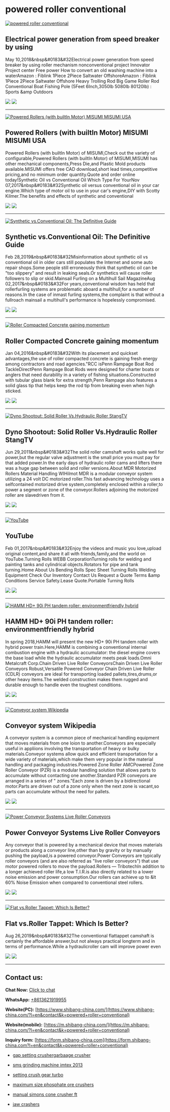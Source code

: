 # powered roller conventional

<a href="https://swt.shibang-china.com/?l=en&img&k=powered+roller+conventional" target="_blank">![powered roller conventional](http://static.shibang-china.com/all-800x300/158.jpg)</a>

## Electrical power generation from speed breaker by using
May 10,2018&nbsp&#0183&#32Electrical power generation from speed breaker by using roller mechanism nonconventional project Innovator Project center Free power How to convert an old washing machine into a waterAmazon : Fiblink 1Piece 2Piece Saltwater OffshoreAmazon : Fiblink 1Piece 2Piece Saltwater Offshore Heavy Trolling Rod Big Game Roller Rod Conventional Boat Fishing Pole (5Feet 6Inch,3050lb 5080lb 80120lb) : Sports &amp Outdoors


<a href="https://whatsapp.shibangsoft.com/WhatsApp.php" target="_blank" title="WhatsApp">![](http://static.shibang-china.com/icon/whatsapp.png)</a> <a href="https://swt.shibang-china.com/?l=en&icon&k=powered+roller+conventional" target="_blank">![](http://static.shibang-china.com/icon/chat-en.png)</a>

---

<a href="https://swt.shibang-china.com/?l=en&img&k=powered+roller+conventional" target="_blank">![Powered Rollers (with builtIn Motor) MISUMI MISUMI USA](http://static.shibang-china.com/all-800x300/1478.jpg)</a>

## Powered Rollers (with builtIn Motor) MISUMI MISUMI USA
Powered Rollers (with builtIn Motor) of MISUMI,Check out the variety of configurable,Powered Rollers (with builtIn Motor) of MISUMI,MISUMI has other mechanical components,Press Die,and Plastic Mold products available.MISUMI offers free CAD download,short lead times,competitive pricing,and no minimum order quantity.Quote and order online today!Synthetic Oil vs Conventional Oil Which Type For YourNov 07,2017&nbsp&#0183&#32Synthetic oil versus conventional oil in your car engine.Which type of motor oil to use in your car's engine,DIY with Scotty Kilmer.The benefits and effects of synthetic and conventional


<a href="https://whatsapp.shibangsoft.com/WhatsApp.php" target="_blank" title="WhatsApp">![](http://static.shibang-china.com/icon/whatsapp.png)</a> <a href="https://swt.shibang-china.com/?l=en&icon&k=powered+roller+conventional" target="_blank">![](http://static.shibang-china.com/icon/chat-en.png)</a>

---

<a href="https://swt.shibang-china.com/?l=en&img&k=powered+roller+conventional" target="_blank">![Synthetic vs.Conventional Oil: The Definitive Guide](http://static.shibang-china.com/all-800x300/189.jpg)</a>

## Synthetic vs.Conventional Oil: The Definitive Guide
Feb 28,2019&nbsp&#0183&#32Misinformation about synthetic oil vs conventional oil in older cars still populates the Internet and some auto repair shops.Some people still erroneously think that synthetic oil can be "too slippery" and result in leaking seals.Or synthetics will cause roller followers to slip or skid.Mainsail Furling on a Multihull Sail MagazineAug 02,2017&nbsp&#0183&#32For years,conventional wisdom has held that rollerfurling systems are problematic aboard a multihull,for a number of reasons.In the case of inmast furling systems,the complaint is that without a fullroach mainsail a multihull's performance is hopelessly compromised.


<a href="https://whatsapp.shibangsoft.com/WhatsApp.php" target="_blank" title="WhatsApp">![](http://static.shibang-china.com/icon/whatsapp.png)</a> <a href="https://swt.shibang-china.com/?l=en&icon&k=powered+roller+conventional" target="_blank">![](http://static.shibang-china.com/icon/chat-en.png)</a>

---

<a href="https://swt.shibang-china.com/?l=en&img&k=powered+roller+conventional" target="_blank">![Roller Compacted Concrete gaining momentum](http://static.shibang-china.com/all-800x300/1323.jpg)</a>

## Roller Compacted Concrete gaining momentum
Jan 04,2016&nbsp&#0183&#32With its placement and quickset advantages,the use of roller compacted concrete is gaining fresh energy among contractors and road agencies."RCC isPenn Rampage Boat Rod TackleDirectPenn Rampage Boat Rods were designed for charter boats or anglers that need durability in a variety of fishing situations.Constructed with tubular glass blank for extra strength,Penn Rampage also features a solid glass tip that helps keep the rod tip from breaking even when high sticked.


<a href="https://whatsapp.shibangsoft.com/WhatsApp.php" target="_blank" title="WhatsApp">![](http://static.shibang-china.com/icon/whatsapp.png)</a> <a href="https://swt.shibang-china.com/?l=en&icon&k=powered+roller+conventional" target="_blank">![](http://static.shibang-china.com/icon/chat-en.png)</a>

---

<a href="https://swt.shibang-china.com/?l=en&img&k=powered+roller+conventional" target="_blank">![Dyno Shootout: Solid Roller Vs.Hydraulic Roller StangTV](http://static.shibang-china.com/all-800x300/24.jpg)</a>

## Dyno Shootout: Solid Roller Vs.Hydraulic Roller StangTV
Jun 29,2011&nbsp&#0183&#32The solid roller camshaft works quite well for power,but the regular valve adjustment is the small price you must pay for that added power.In the early days of hydraulic roller cams and lifters there was a huge gap between solid and roller versions.About MDR Motorized Rollers Material Handling WIHilmot MDR is a modular conveyor system utilizing a 24 volt DC motorized roller.This fast advancing technology uses a selfcontained motorized drive system,completely enclosed within a roller,to power a segment or zone of the conveyor.Rollers adjoining the motorized roller are slavedriven from it.


<a href="https://whatsapp.shibangsoft.com/WhatsApp.php" target="_blank" title="WhatsApp">![](http://static.shibang-china.com/icon/whatsapp.png)</a> <a href="https://swt.shibang-china.com/?l=en&icon&k=powered+roller+conventional" target="_blank">![](http://static.shibang-china.com/icon/chat-en.png)</a>

---

<a href="https://swt.shibang-china.com/?l=en&img&k=powered+roller+conventional" target="_blank">![YouTube](http://static.shibang-china.com/all-800x300/585.jpg)</a>

## YouTube
Feb 01,2017&nbsp&#0183&#32Enjoy the videos and music you love,upload original content,and share it all with friends,family,and the world on YouTube.Turning Rolls WEBB CorporationTurning rolls for welding and painting tanks and cylindrical objects.Rotators for pipe and tank turning.Home About Us Bending Rolls Spec Sheet Turning Rolls Welding Equipment Check Our Inventory Contact Us Request a Quote Terms &amp Conditions Service Safety.Lease Quote.Portable Turning Rolls


<a href="https://whatsapp.shibangsoft.com/WhatsApp.php" target="_blank" title="WhatsApp">![](http://static.shibang-china.com/icon/whatsapp.png)</a> <a href="https://swt.shibang-china.com/?l=en&icon&k=powered+roller+conventional" target="_blank">![](http://static.shibang-china.com/icon/chat-en.png)</a>

---

<a href="https://swt.shibang-china.com/?l=en&img&k=powered+roller+conventional" target="_blank">![HAMM HD+ 90i PH tandem roller: environmentfriendly hybrid](http://static.shibang-china.com/all-800x300/1354.jpg)</a>

## HAMM HD+ 90i PH tandem roller: environmentfriendly hybrid
In spring 2018,HAMM will present the new HD+ 90i PH tandem roller with hybrid power train.Here,HAMM is combining a conventional internal combustion engine with a hydraulic accumulator: the diesel engine covers the base load while the hydraulic accumulator meets peak loads.Omni Metalcraft Corp.Chain Driven Live Roller ConveyorsChain Driven Live Roller Conveyors Robust,Versatile Powered Conveyor Chain Driven Live Roller (CDLR) conveyors are ideal for transporting loaded pallets,tires,drums,or other heavy items.The welded construction makes them rugged and durable enough to handle even the toughest conditions.


<a href="https://whatsapp.shibangsoft.com/WhatsApp.php" target="_blank" title="WhatsApp">![](http://static.shibang-china.com/icon/whatsapp.png)</a> <a href="https://swt.shibang-china.com/?l=en&icon&k=powered+roller+conventional" target="_blank">![](http://static.shibang-china.com/icon/chat-en.png)</a>

---

<a href="https://swt.shibang-china.com/?l=en&img&k=powered+roller+conventional" target="_blank">![Conveyor system Wikipedia](http://static.shibang-china.com/all-800x300/938.jpg)</a>

## Conveyor system Wikipedia
A conveyor system is a common piece of mechanical handling equipment that moves materials from one loion to another.Conveyors are especially useful in appliions involving the transportation of heavy or bulky materials.Conveyor systems allow quick and efficient transportation for a wide variety of materials,which make them very popular in the material handling and packaging industries.Powered Zone Roller AMCPowered Zone Roller Conveyor (PZR) is a modular handling solution that allows parts to accumulate without contacting one another.Standard PZR conveyors are arranged in a series of " zones."Each zone is driven by a bidirectional motor.Parts are driven out of a zone only when the next zone is vacant,so parts can accumulate without the need for pallets.


<a href="https://whatsapp.shibangsoft.com/WhatsApp.php" target="_blank" title="WhatsApp">![](http://static.shibang-china.com/icon/whatsapp.png)</a> <a href="https://swt.shibang-china.com/?l=en&icon&k=powered+roller+conventional" target="_blank">![](http://static.shibang-china.com/icon/chat-en.png)</a>

---

<a href="https://swt.shibang-china.com/?l=en&img&k=powered+roller+conventional" target="_blank">![Power Conveyor Systems Live Roller Conveyors](http://static.shibang-china.com/all-800x300/588.jpg)</a>

## Power Conveyor Systems Live Roller Conveyors
Any conveyor that is powered by a mechanical device that moves materials or products along a conveyor line,other than by gravity or by manually pushing the payload,is a powered conveyor.Power Conveyors are typically roller conveyors (and are also referred as "live roller conveyors") that use motor powered rollers to move the payload.Rollers — TribotechIn addition to a longer achieved roller life,a low T.I.R.is also directly related to a lower noise emission and power consumption.Our rollers can achieve up to &lt 60% Noise Emission when compared to conventional steel rollers.


<a href="https://whatsapp.shibangsoft.com/WhatsApp.php" target="_blank" title="WhatsApp">![](http://static.shibang-china.com/icon/whatsapp.png)</a> <a href="https://swt.shibang-china.com/?l=en&icon&k=powered+roller+conventional" target="_blank">![](http://static.shibang-china.com/icon/chat-en.png)</a>

---

<a href="https://swt.shibang-china.com/?l=en&img&k=powered+roller+conventional" target="_blank">![Flat vs.Roller Tappet: Which Is Better?](http://static.shibang-china.com/all-800x300/1233.jpg)</a>

## Flat vs.Roller Tappet: Which Is Better?
Aug 26,2019&nbsp&#0183&#32The conventional flattappet camshaft is certainly the affordable answer,but not always practical longterm and in terms of performance.While a hydraulicroller cam will improve power even

<a href="https://whatsapp.shibangsoft.com/WhatsApp.php" target="_blank" title="WhatsApp">![](http://static.shibang-china.com/icon/whatsapp.png)</a> <a href="https://swt.shibang-china.com/?l=en&icon&k=powered+roller+conventional" target="_blank">![](http://static.shibang-china.com/icon/chat-en.png)</a>

---
## Contact us:

**Chat Now:** [Click to chat](https://swt.shibang-china.com?l=en&contact&k=powered+roller+conventional)

**WhatsApp:**  [+8613621919955](https://whatsapp.shibangsoft.com/WhatsApp.php)

**Website(PC):** [https://www.shibang-china.com/](https://www.shibang-china.com/?l=en&contact&k=powered+roller+conventional)

**Website(mobile):** [https://m.shibang-china.com/](https://m.shibang-china.com/?l=en&contact&k=powered+roller+conventional)

**Inquiry form:** [https://form.shibang-china.com](https://form.shibang-china.com?l=en&contact&k=powered+roller+conventional)

* [gap setting crushergarbaage crusher](../119/gap%20setting%20crushergarbaage%20crusher.md)

* [sms grinding machine imtex 2013](../114/sms%20grinding%20machine%20imtex%202013.md)

* [setting crush gear turbo](../112/setting%20crush%20gear%20turbo.md)

* [maximum size phosphate ore crushers](../125/maximum%20size%20phosphate%20ore%20crushers.md)

* [manual simons cone crusher ft](../115/manual%20simons%20cone%20crusher%20ft.md)

* [jaw crashers](../115/jaw%20crashers.md)